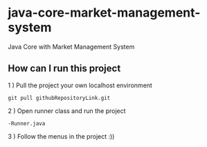 # java-core-market-management-system

Java Core with Market Management System

## How can I run this project

1 ) Pull the project your own localhost environment

```
git pull githubRepositoryLink.git
```

2 ) Open runner class and run the project

    -Runner.java

3 ) Follow the menus in the project :))
